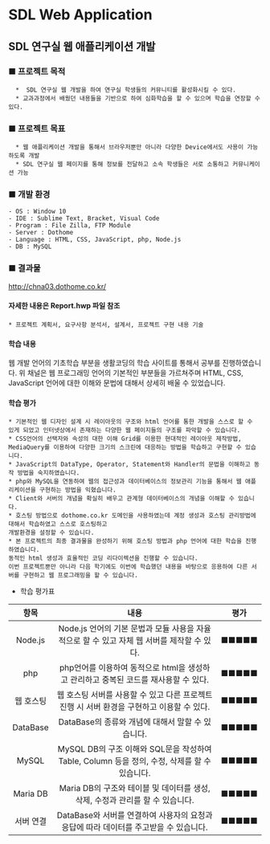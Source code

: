 # SDL Web Application


## SDL 연구실 웹 애플리케이션 개발
### ■ 프로젝트 목적
      *  SDL 연구실 웹 개발을 하여 연구실 학생들의 커뮤니티를 활성화시킬 수 있다.
      * 교과과정에서 배웠던 내용들을 기반으로 하여 심화학습을 할 수 있으며 학습을 연장할 수 있다. 
      
      
### ■ 프로젝트 목표
      * 웹 애플리케이션 개발을 통해서 브라우저뿐만 아니라 다양한 Device에서도 사용이 가능하도록 개발
      * SDL 연구실 웹 페이지를 통해 정보를 전달하고 소속 학생들은 서로 소통하고 커뮤니케이션 가능


### ■ 개발 환경
    - OS : Window 10
    - IDE : Sublime Text, Bracket, Visual Code
    - Program : File Zilla, FTP Module
    - Server : Dothome
    - Language : HTML, CSS, JavaScript, php, Node.js
    - DB : MySQL 
    
    
### ■ 결과물

http://chna03.dothome.co.kr/


#### 자세한 내용은 Report.hwp 파일 참조
    * 프로젝트 계획서, 요구사항 분석서, 설계서, 프로젝트 구현 내용 기술



#### 학습 내용
  웹 개발 언어의 기초학습 부분을 생활코딩의 학습 사이트를 통해서 공부를 진행하였습니다. 위 채널은 웹 프로그래밍 언어의 기본적인 부분들을 가르쳐주며   HTML, CSS, JavaScript 언어에 대한 이해와 문법에 대해서 상세히 배울 수 있었습니다.


#### 학습 평가
    * 기본적인 웹 디자인 설계 시 레이아웃의 구조와 html 언어를 통한 개발을 스스로 할 수 있게 되었고 인터넷상에서 존재하는 다양한 웹 페이지들의 구조를 파악할 수 있습니다.  
    * CSS언어의 선택자와 속성의 대한 이해 Grid를 이용한 현대적인 레이아웃 제작방법, MediaQuery를 이용하여 다양한 크기의 스크린에 대응하는 방법을 학습하고 구현할 수 있습니다.  
    * JavaScript의 DataType, Operator, Statement와 Handler의 문법을 이해하고 동작 방법을 숙지하였습니다.
    * php와 MySQL을 연동하여 웹의 접근성과 데이터베이스의 정보관리 기능을 통해서 웹 애플리케이션을 구현하는 방법을 익혔습니다.
    * Client와 서버의 개념을 확실히 배우고 관계형 데이터베이스의 개념을 이해할 수 있습니다.
    * 호스팅 방법으로 dothome.co.kr 도메인을 사용하였는데 계정 생성과 호스팅 관리방법에 대해서 학습하였고 스스로 호스팅하고 
    개발환경을 설정할 수 있습니다.
    * 본 프로젝트의 최종 결과물을 완성하기 위해 호스팅 방법과 php 언어에 대한 학습을 진행하였습니다. 
    동적인 html 생성과 효율적인 코딩 리다이렉션을 진행할 수 있습니다. 
    이번 프로젝트뿐만 아니라 다음 학기에도 이번에 학습했던 내용을 바탕으로 응용하여 다른 서버를 구현하고 웹 프로그래밍을 할 수 있습니다.
   
   
   
 * 학습 평가표
      
|항목|내용|평가|
|:---:|:---:|:---:|
|Node.js|Node.js 언어의 기본 문법과 모듈 사용을 자율적으로 할 수 있고 자체 웹 서버를 제작할 수 있다.|■■■■■|
|php|php언어를 이용하여 동적으로 html을 생성하고 관리하고 중복된 코드를 재사용할 수 있다.|■■■■■|
|웹 호스팅|웹 호스팅 서버를 사용할 수 있고 다른 프로젝트 진행 시 서버 환경을 구현하고 이용할 수 있다.|■■■■■|
|DataBase|DataBase의 종류와 개념에 대해서 말할 수 있습니다.|■■■■■|
|MySQL| MySQL DB의 구조 이해와 SQL문을 작성하여 Table, Column 등을 정의, 수정, 삭제를 할 수 있습니다.|■■■■■|
|Maria DB|Maria DB의 구조와 테이블 및 데이터를 생성, 삭제, 수정과 관리를 할 수 있습니다. |■■■■■|
|서버 연결|DataBase와 서버를 연결하여 사용자의 요청과 응답에 따라 데이터를 주고받을 수 있습니다.|■■■■■|
    
    

